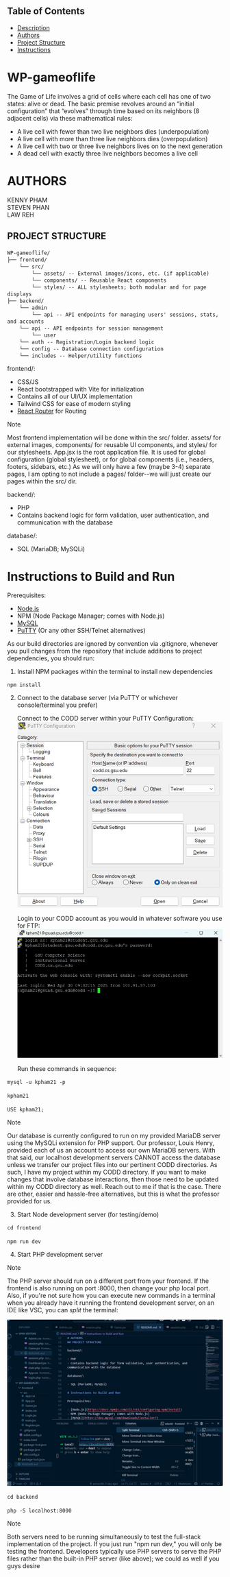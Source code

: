 ## Table of Contents

- [Description](#wp-gameoflife)
- [Authors](#authors)
- [Project Structure](#project-structure)
- [Instructions](#instructions-to-build-and-run)

# WP-gameoflife

The Game of Life involves a grid of cells where each cell has one of two states: alive or dead. The basic premise revolves around an “initial configuration” that “evolves” through time based on its neighbors (8 adjacent cells) via these mathematical rules:

- A live cell with fewer than two live neighbors dies (underpopulation)
- A live cell with more than three live neighbors dies (overpopulation)
- A live cell with two or three live neighbors lives on to the next generation
- A dead cell with exactly three live neighbors becomes a live cell

# AUTHORS

KENNY PHAM  
STEVEN PHAN  
LAW REH

## PROJECT STRUCTURE

```
WP-gameoflife/
├── frontend/
    └── src/
        └── assets/ -- External images/icons, etc. (if applicable)
        └── components/ -- Reusable React components
        └── styles/ -- ALL stylesheets; both modular and for page displays
├── backend/
    └── admin
        └── api -- API endpoints for managing users' sessions, stats, and accounts
    └── api -- API endpoints for session management
        └── user
    └── auth -- Registration/Login backend logic
    └── config -- Database connection configuration
    └── includes -- Helper/utility functions
```

frontend/:

- CSS/JS
- React bootstrapped with Vite for initialization
- Contains all of our UI/UX implementation
- Tailwind CSS for ease of modern styling
- [React Router](https://reactrouter.com/6.29.0/start/overview) for Routing

> [!NOTE]
> Most frontend implementation will be done within the src/ folder. assets/ for external images, components/ for reusable UI components, and styles/ for our stylesheets.
> App.jsx is the root application file. It is used for global configuration (global stylesheet), or for global components (i.e., headers, footers, sidebars, etc.)
> As we will only have a few (maybe 3-4) separate pages, I am opting to not include a pages/ folder--we will just create our pages within the src/ dir.

backend/:

- PHP
- Contains backend logic for form validation, user authentication, and communication with the database

database/:

- SQL (MariaDB; MySQLi)

# Instructions to Build and Run

Prerequisites:

- [Node.js](https://docs.npmjs.com/cli/v11/configuring-npm/install)
- NPM (Node Package Manager; comes with Node.js)
- [MySQL](https://dev.mysql.com/downloads/installer/)
- [PuTTY](https://www.chiark.greenend.org.uk/~sgtatham/putty/latest.html) (Or any other SSH/Telnet alternatives)

As our build directories are ignored by convention via .gitignore, whenever you pull changes from the repository that include additions to project dependencies, you should run:

1. Install NPM packages within the terminal to install new dependencies

```
npm install
```

2. Connect to the database server (via PuTTY or whichever console/terminal you prefer)

   Connect to the CODD server within your PuTTY Configuration:
   <img src="frontend/src/assets/PuTTY_Config.jpg"/>

   Login to your CODD account as you would in whatever software you use for FTP:
   <img src="frontend/src/assets/CODD_Login.jpg"/>

   Run these commands in sequence:

```
mysql -u kpham21 -p

kpham21

USE kpham21;
```

> [!NOTE]
> Our database is currently configured to run on my provided MariaDB server using the MySQLi extension for PHP support. Our professor, Louis Henry, provided each of us an account to access our own MariaDB servers. With that said, our localhost development servers CANNOT access the database unless we transfer our project files into our pertinent CODD directories. As such, I have my project within my CODD directory. If you want to make changes that involve database interactions, then those need to be updated within my CODD directory as well. Reach out to me if that is the case. There are other, easier and hassle-free alternatives, but this is what the professor provided for us.

3. Start Node development server (for testing/demo)

```
cd frontend

npm run dev
```

4. Start PHP development server

> [!NOTE]
> The PHP server should run on a different port from your frontend. If the frontend is also running on port :8000, then change your php local port. Also, if you're not sure how you can execute new commands in a terminal when you already have it running the frontend development server, on an IDE like VSC, you can _split_ the terminal:

<img src="frontend/src/assets/split_terminal.png"/>

```
cd backend

php -S localhost:8000
```

> [!NOTE]
> Both servers need to be running simultaneously to test the full-stack implementation of the project. If you just run "npm run dev," you will only be testing the frontend.
> Developers typically use PHP servers to serve the PHP files rather than the built-in PHP server (like above); we could as well if you guys desire
